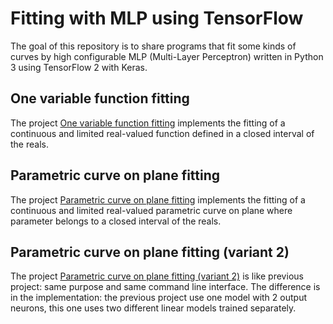# Fitting with MLP using TensorFlow
The goal of this repository is to share programs that fit some kinds of curves by high configurable MLP (Multi-Layer Perceptron) written in Python 3 using TensorFlow 2 with Keras.

## One variable function fitting
The project [One variable function fitting](./one-variable-function-fitting) implements the fitting of a continuous and limited real-valued function defined in a closed interval of the reals.

## Parametric curve on plane fitting
The project [Parametric curve on plane fitting](./parametric-curve-on-plane-fitting) implements the fitting of a continuous and limited real-valued parametric curve on plane where parameter belongs to a closed interval of the reals.

## Parametric curve on plane fitting (variant 2)
The project [Parametric curve on plane fitting (variant 2)](./parametric-curve-on-plane-fitting-vnt2) is like previous project: same purpose and same command line interface. The difference is in the implementation: the previous project use one model with 2 output neurons, this one uses two different linear models trained separately.
